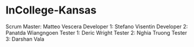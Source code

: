 # InCollege-Kansas

Scrum Master:   Matteo Vescera
Developer 1:    Stefano Visentin
Developer 2:    Panatda Wiangngoen
Tester 1:       Deric Wright
Tester 2:       Nghia Truong 
Tester 3:       Darshan Vala
